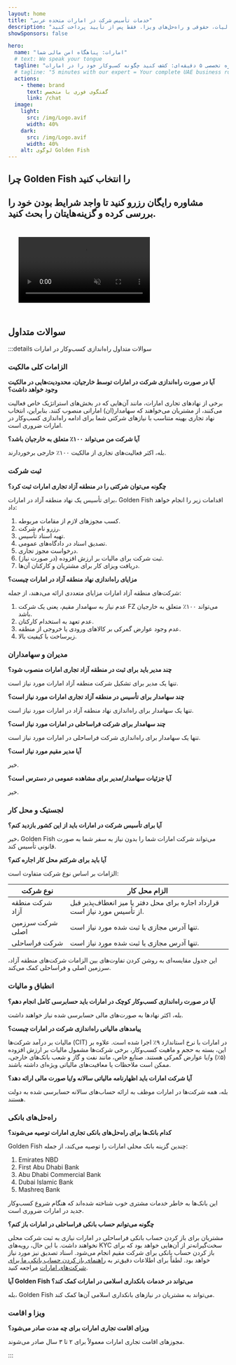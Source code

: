 ```yaml
---
layout: home
title: "خدمات تأسیس شرکت در امارات متحده عربی"
description: "خدمات تخصصی تأسیس و پشتیبانی شرکت در امارات. راه‌اندازی شرکت، بانکداری، مالیات، حقوقی و راه‌حل‌های ویزا. فقط پس از تأیید پرداخت کنید."
showSponsors: false

hero:
  name: "امارات: پناهگاه امن مالی شما"
  # text: We speak your tongue
  tagline: "مشاوره تخصصی ۵ دقیقه‌ای: کشف کنید چگونه کسب‌وکار خود را در امارات <span class='hl'>بدون ریسک</span> راه‌اندازی کنید"
  # tagline: "5 minutes with our expert = Your complete UAE business roadmap"
  actions:
    - theme: brand
      text: گفتگوی فوری با متخصص
      link: /chat
  image:
    light:
      src: /img/Logo.avif
      width: 40%
    dark:
      src: /img/Logo.avif
      width: 40%
    alt: لوگوی Golden Fish
---
```


<FeatureBlock :card="{
  title: 'راهنمای راه‌اندازی شرکت',
  details: 'راهنمای کامل راه‌اندازی شرکت‌ها در **منطقه آزاد، فراساحلی، Mainland، شعبه**. \n\n* مالکیت ۱۰۰٪ خارجی در مناطق آزاد و Mainland امکان‌پذیر است\n* نرخ مالیات پایین - تنها ۹٪ مالیات شرکتی\n* بدون کنترل ارزی - بازگشت آسان سرمایه\n\n[بیشتر بدانید](/uae-business/offer/company-registration/)',
  link: '/uae-business/offer/company-registration/',
  src: {
    light: '/img/iStock-2051326997.avif',
    dark: '/img/iStock-1448478309.jpg',
    width: '100%'
  },
  inversion: false
}" />

<FeatureBlock :card="{
  title: 'راه‌حل‌های بانکی',
  details: 'به راحتی حساب‌های بانکی تجاری یا شخصی را با بانک‌های معتبر امارات باز کنید. \n\n* خدمات PRO سرتاسری برای تأییدیه‌های دولتی\n* راه‌اندازی بسته کامل بانکی\n* **۹۶٪ نرخ موفقیت**\n\n[بیشتر بدانید](/uae-business/offer/banking/)',
  link: '/uae-business/offer/banking/',
  src: {
    light: '/img/iStock-2153786564.avif',
    dark: '/img/iStock-2166793628.avif',
    width: '100%'
  },
  inversion: true
}" />

<FeatureBlock :card="{
  title: 'Golden Visa و اقامت',
  details: '**Golden Visa** امارات را برای اقامت بلندمدت با فرآیند درخواست روان دریافت کنید. \n\n* **نیازی به ورود به امارات هر ۶ ماه نیست**\n* اعتبار ۱۰ ساله با امکان تمدید در صورت حفظ شرایط واجد شرایط بودن\n* ۹۲٪ نرخ موفقیت\n\n[بیشتر بدانید](/uae-business/offer/golden-visa/)',
  link: '/uae-business/offer/golden-visa/',
  src: {
    light: '/img/iStock-1312241253.avif',
    dark: '/img/ILONMASKID.webp',
    width: '100%'
  },
  inversion: false
}" />

<FeatureCards :features="[
  {
    title: 'خدمات انطباق',
    details: 'متخصصان ما شما را در الزامات پیچیده نظارتی امارات، از جمله گزارش‌های ESR و ثبت UBO راهنمایی می‌کنند.',
    items: [],
    linkText: 'بیشتر بدانید',
    link: '/uae-business/company-registration/Protect-Your-Business',
    icon: {
      light: '/img/iStock-1299393716.avif',
      dark: '/img/iStock-2149731304.avif',
      alt: 'خدمات انطباق'
    }
  },
  {
    title: 'مالیات شرکتی و VAT',
    details: 'مشاوره تخصصی انطباق با تعهدات مالیات شرکتی و VAT با اداره مالیات فدرال (FTA) را تضمین می‌کند.',
    items: [],
    linkText: 'بیشتر بدانید',
    link: '/uae-business/company-registration/accounting-legal',
    icon: {
      light: '/img/iStock-1018285934.avif',
      dark: '/img/iStock-584576538.avif',
      alt: 'خدمات مالیاتی'
    }
  },
  {
    title: 'خدمات حقوقی',
    details: 'تیم حقوقی در مورد قوانین امارات در زمینه ادغام و تملک، بازسازی شرکتی، تأمین مالی و حل اختلاف مشاوره می‌دهد.',
    items: [],
    linkText: 'بیشتر بدانید',
    link: '/uae-business/company-registration/Protect-Your-Business',
    icon: {
      light: '/img/iStock-650045508.avif',
      dark: '/img/iStock-1498627598.avif',
      alt: 'خدمات حقوقی'
    }
  },
  {
    title: 'حسابداری و حقوق و دستمزد',
    details: 'حسابداران ما امور مالی را مدیریت می‌کنند و دفترداری، تطبیق، حقوق و دستمزد و پشتیبانی حسابرسی ارائه می‌دهند و هزینه‌های استخدام را کاهش می‌دهند.',
    items: [],
    linkText: 'بیشتر بدانید',
    link: '/resources/contacts',
    icon: {
      light: '/img/iStock-1022793868.avif',
      dark: '/img/iStock-1320130292.jpg',
      alt: 'خدمات حسابداری'
    }
  },
]" />

## چرا Golden Fish را انتخاب کنید

<BenefitsList :features="[
  {
    icon: '🏢',
    title: 'تخصص محلی امارات',
    text: 'متخصصان اختصاصی در دبی راهنمایی تخصصی در هر مرحله از فرآیند ارائه می‌دهند.'
  },
  {
    icon: '📊',
    title: 'نرخ موفقیت اثبات شده',
    text: 'بیش از ۹۰٪ نرخ تأیید با صدها ویزا، حساب بانکی و ثبت شرکت صادر شده از طریق پردازش ممتاز ما.'
  },
  {
    icon: '💸',
    title: '**هزینه‌های مبتنی بر موفقیت**',
    text: '[فقط پس از تأیید پرداخت کنید](/uae-business/benefits/success-based-fees). شفافیت کامل بدون هزینه‌های پنهان.'
  },
]" />

## مشاوره رایگان رزرو کنید تا واجد شرایط بودن خود را بررسی کرده و گزینه‌هایتان را بحث کنید.

<video autoplay muted playsinline style="padding: 24px">
  <source src="/img/iStock-2185906461.mp4" type="video/mp4">
</video>

<ContactForm buttonText="با متخصص صحبت کنید" />

## سوالات متداول

:::details سوالات متداول راه‌اندازی کسب‌وکار در امارات

### الزامات کلی مالکیت

**آیا در صورت راه‌اندازی شرکت در امارات توسط خارجیان، محدودیت‌هایی در مالکیت وجود خواهد داشت؟**

برخی از نهادهای تجاری امارات، مانند آن‌هایی که در بخش‌های استراتژیک خاص فعالیت می‌کنند، از مشتریان می‌خواهند که سهامدار(ان) اماراتی منصوب کنند. بنابراین، انتخاب نهاد تجاری بهینه متناسب با نیازهای شرکتی شما برای ادامه راه‌اندازی کسب‌وکار در امارات ضروری است.

**آیا شرکت من می‌تواند ۱۰۰٪ متعلق به خارجیان باشد؟**

بله، اکثر فعالیت‌های تجاری از مالکیت ۱۰۰٪ خارجی برخوردارند.

### ثبت شرکت

**چگونه می‌توان شرکتی را در منطقه آزاد تجاری امارات ثبت کرد؟**

برای تأسیس یک نهاد منطقه آزاد در امارات، Golden Fish اقدامات زیر را انجام خواهد داد:

1. کسب مجوزهای لازم از مقامات مربوطه.
2. رزرو نام شرکت.
3. تهیه اسناد تأسیس.
4. تصدیق اسناد در دادگاه‌های عمومی.
5. درخواست مجوز تجاری.
6. ثبت شرکت برای مالیات بر ارزش افزوده (در صورت نیاز).
7. دریافت ویزای کار برای مشتریان و کارکنان آن‌ها.

**مزایای راه‌اندازی نهاد منطقه آزاد در امارات چیست؟**

شرکت‌های منطقه آزاد امارات مزایای متعددی ارائه می‌دهند، از جمله:

1. عدم نیاز به سهامدار مقیم، یعنی یک شرکت FZ می‌تواند ۱۰۰٪ متعلق به خارجیان باشد.
2. عدم تعهد به استخدام کارکنان.
3. عدم وجود عوارض گمرکی بر کالاهای ورودی یا خروجی از منطقه.
4. زیرساخت با کیفیت بالا.

### مدیران و سهامداران

**چند مدیر باید برای ثبت در منطقه آزاد تجاری امارات منصوب شود؟**

تنها یک مدیر برای تشکیل شرکت منطقه آزاد امارات مورد نیاز است.

**چند سهامدار برای تأسیس در منطقه آزاد تجاری امارات مورد نیاز است؟**

تنها یک سهامدار برای راه‌اندازی نهاد منطقه آزاد در امارات مورد نیاز است.

**چند سهامدار برای شرکت فراساحلی در امارات مورد نیاز است؟**

تنها یک سهامدار برای راه‌اندازی شرکت فراساحلی در امارات مورد نیاز است.

**آیا مدیر مقیم مورد نیاز است؟**

خیر.

**آیا جزئیات سهامدار/مدیر برای مشاهده عمومی در دسترس است؟**

خیر.

### لجستیک و محل کار

**آیا برای تأسیس شرکت در امارات باید از این کشور بازدید کنم؟**

خیر، Golden Fish می‌تواند شرکت امارات شما را بدون نیاز به سفر شما به صورت قانونی تأسیس کند.

**آیا باید برای شرکتم محل کار اجاره کنم؟**

الزامات بر اساس نوع شرکت متفاوت است:

| نوع شرکت         | الزام محل کار                                                              |
| ---------------- | -------------------------------------------------------------------------- |
| شرکت منطقه آزاد  | قرارداد اجاره برای محل دفتر یا میز انعطاف‌پذیر قبل از تأسیس مورد نیاز است. |
| شرکت سرزمین اصلی | تنها آدرس مجازی یا ثبت شده مورد نیاز است.                                  |
| شرکت فراساحلی    | تنها آدرس مجازی یا ثبت شده مورد نیاز است.                                  |

این جدول مقایسه‌ای به روشن کردن تفاوت‌های بین الزامات شرکت‌های منطقه آزاد، سرزمین اصلی و فراساحلی کمک می‌کند.

### انطباق و مالیات

**آیا در صورت راه‌اندازی کسب‌وکار کوچک در امارات باید حسابرسی کامل انجام دهم؟**

بله، اکثر نهادها به صورت‌های مالی حسابرسی شده نیاز خواهند داشت.

**پیامدهای مالیاتی راه‌اندازی شرکت در امارات چیست؟**

مالیات بر درآمد شرکت‌ها (CIT) در امارات با نرخ استاندارد ۹٪ اجرا شده است. علاوه بر این، بسته به حجم و ماهیت کسب‌وکار، برخی شرکت‌ها مشمول مالیات بر ارزش افزوده (۵٪) و/یا عوارض گمرکی هستند. صنایع خاص، مانند نفت و گاز و شعب بانک‌های خارجی، ممکن است ملاحظات یا معافیت‌های مالیاتی ویژه‌ای داشته باشند.

**آیا شرکت امارات باید اظهارنامه مالیاتی سالانه و/یا صورت مالی ارائه دهد؟**

بله، همه شرکت‌ها در امارات موظف به ارائه حساب‌های سالانه حسابرسی شده به دولت هستند.

### راه‌حل‌های بانکی

**کدام بانک‌ها برای راه‌حل‌های بانکی تجاری امارات توصیه می‌شوند؟**

Golden Fish چندین گزینه بانک محلی امارات را توصیه می‌کند، از جمله:

1. Emirates NBD
2. First Abu Dhabi Bank
3. Abu Dhabi Commercial Bank
4. Dubai Islamic Bank
5. Mashreq Bank

این بانک‌ها به خاطر خدمات مشتری خوب شناخته شده‌اند که هنگام شروع کسب‌وکار جدید در امارات ضروری است.

**چگونه می‌توانم حساب بانکی فراساحلی در امارات باز کنم؟**

مشتریان برای باز کردن حساب بانکی فراساحلی در امارات نیازی به ثبت شرکت محلی نخواهند داشت. با این حال، رویه‌های KYC سخت‌گیرانه‌تر از آن‌هایی خواهد بود که برای باز کردن حساب بانکی برای شرکت مقیم انجام می‌شود. اسناد تصدیق نیز مورد نیاز خواهد بود. لطفاً برای اطلاعات دقیق‌تر به [راهنمای باز کردن حساب بانکی ما برای شرکت‌های امارات](./uae-business/company-registration/banking) مراجعه کنید.

**آیا Golden Fish می‌تواند در خدمات بانکداری اسلامی در امارات کمک کند؟**

بله، Golden Fish می‌تواند به مشتریان در نیازهای بانکداری اسلامی آن‌ها کمک کند.

### ویزا و اقامت

**ویزای اقامت تجاری امارات برای چه مدت صادر می‌شود؟**

مجوزهای اقامت تجاری امارات معمولاً برای ۲ تا ۳ سال صادر می‌شوند.

:::
